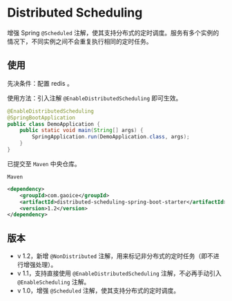 # Distributed Scheduling
增强 Spring `@Scheduled` 注解，使其支持分布式的定时调度。服务有多个实例的情况下，不同实例之间不会重复执行相同的定时任务。
## 使用
先决条件：配置 redis 。

使用方法：引入注解 `@EnableDistributedScheduling` 即可生效。

```java
@EnableDistributedScheduling
@SpringBootApplication
public class DemoApplication {
    public static void main(String[] args) {
        SpringApplication.run(DemoApplication.class, args);
    }
}
```

已提交至 `Maven` 中央仓库。

`Maven`

```xml
<dependency>
    <groupId>com.gaoice</groupId>
    <artifactId>distributed-scheduling-spring-boot-starter</artifactId>
    <version>1.2</version>
</dependency>
```

## 版本

- v 1.2，新增 `@NonDistributed` 注解，用来标记非分布式的定时任务（即不进行增强处理）。
- v 1.1，支持直接使用 `@EnableDistributedScheduling` 注解，不必再手动引入 `@EnableScheduling` 注解。
- v 1.0，增强 `@Scheduled` 注解，使其支持分布式的定时调度。
